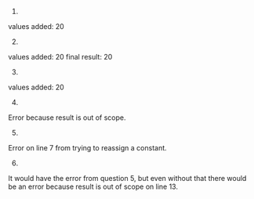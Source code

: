 1. 
values added: 20

2. 
values added: 20
final result: 20

3. 
values added: 20

4. 
Error because result is out of scope.

5. 
Error on line 7 from trying to reassign a constant.

6. 
It would have the error from question 5, but even without that there would be an error because result is out of scope on line 13.